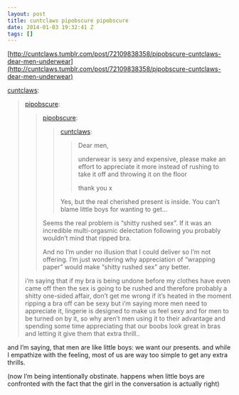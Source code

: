 ```yaml
---
layout: post
title: cuntclaws pipobscure pipobscure
date: 2014-01-03 19:32:41 Z
tags: []
---
```

[http://cuntclaws.tumblr.com/post/72109838358/pipobscure-cuntclaws-dear-men-underwear](http://cuntclaws.tumblr.com/post/72109838358/pipobscure-cuntclaws-dear-men-underwear)

[cuntclaws](http://cuntclaws.tumblr.com/post/72111921047):

> [pipobscure](http://pipobscure.com/post/72110843203):
> 
> > [pipobscure](http://pipobscure.com/post/72102101682/cuntclaws-dear-men-underwear-is-sexy-and):
> > 
> > > [cuntclaws](http://cuntclaws.tumblr.com/post/72086206420/dear-men-underwear-is-sexy-and-expensive):
> > > 
> > > > Dear men,
> > > > 
> > > > underwear is sexy and expensive, please make an effort to appreciate it more instead of rushing to take it off and throwing it on the floor
> > > > 
> > > > thank you x
> > > 
> > > Yes, but the real cherished present is inside. You can’t blame little boys for wanting to get…
> > 
> > Seems the real problem is “shitty rushed sex”. If it was an incredible multi-orgasmic delectation following you probably wouldn’t mind that ripped bra.
> > 
> > And no I’m under no illusion that I could deliver so I’m not offering. I’m just wondering why appreciation of “wrapping paper” would make “shitty rushed sex” any better.
> 
> i’m saying that if my bra is being undone before my clothes have even came off then the sex is going to be rushed and therefore probably a shitty one-sided affair, don’t get me wrong if it’s heated in the moment ripping a bra off can be sexy but i’m saying more men need to appreciate it, lingerie is designed to make us feel sexy and for men to be turned on by it, so why aren’t men using it to their advantage and spending some time appreciating that our boobs look great in bras and letting it give them that extra thrill.. 

and I’m saying, that men are like little boys: we want our presents. and while I empathize with the feeling, most of us are way too simple to get any extra thrills.

(now I’m being intentionally obstinate. happens when little boys are confronted with the fact that the girl in the conversation is actually right)
